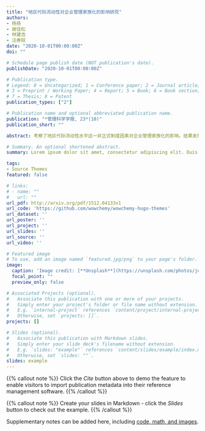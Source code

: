 ```yaml
---
title: "地区代际流动性对企业管理家族化的影响研究"
authors:
- 杨扬
- 谢佳松
- 林建浩
- 汪寿阳
date: "2020-10-01T00:00:00Z"
doi: ""

# Schedule page publish date (NOT publication's date).
publishDate: "2020-10-01T00:00:00Z"

# Publication type.
# Legend: 0 = Uncategorized; 1 = Conference paper; 2 = Journal article;
# 3 = Preprint / Working Paper; 4 = Report; 5 = Book; 6 = Book section;
# 7 = Thesis; 8 = Patent
publication_types: ["2"]

# Publication name and optional abbreviated publication name.
publication: "*管理科学学报, 23*(10)"
publication_short: ""

abstract: 考察了地区代际流动性水平这一非正式制度因素对企业管理家族化的影响。结果发现,一个地区代际流动性水平越高,当地企业实际控制人越少吸纳亲属参与公司管理.机制分析表明,高代际流动性水平会通过强化一般信任、弱化有限信任、加强企业实际控制人的公平感知等,降低企业控制人对选用家族成员进入管理层的需求;同时代际流动性水平越高的地区劳动力市场配置效率也越高,进而提供更多的市场化管理人才;这两方面影响均会抑制企业管理的家族化.进一步分析发现,平均而言,家族成员参与公司管理有助于缓解企业的代理成本,但这一效应在代际流动性水平较低的地区并不存在,表明滞固的社代际流动导致企业管理模式选择的"非理性"偏移.将代际流动性这一非正式制度因素引入企业家族管理模式的成因分析,为此项研究领域提供了新的视角和证据. 

# Summary. An optional shortened abstract.
summary: Lorem ipsum dolor sit amet, consectetur adipiscing elit. Duis posuere tellus ac convallis placerat. Proin tincidunt magna sed ex sollicitudin condimentum.

tags:
- Source Themes
featured: false

# links:
# - name: ""
#   url: ""
url_pdf: http://arxiv.org/pdf/1512.04133v1
url_code: 'https://github.com/wowchemy/wowchemy-hugo-themes'
url_dataset: ''
url_poster: ''
url_project: ''
url_slides: ''
url_source: ''
url_video: ''

# Featured image
# To use, add an image named `featured.jpg/png` to your page's folder. 
image:
  caption: 'Image credit: [**Unsplash**](https://unsplash.com/photos/jdD8gXaTZsc)'
  focal_point: ""
  preview_only: false

# Associated Projects (optional).
#   Associate this publication with one or more of your projects.
#   Simply enter your project's folder or file name without extension.
#   E.g. `internal-project` references `content/project/internal-project/index.md`.
#   Otherwise, set `projects: []`.
projects: []

# Slides (optional).
#   Associate this publication with Markdown slides.
#   Simply enter your slide deck's filename without extension.
#   E.g. `slides: "example"` references `content/slides/example/index.md`.
#   Otherwise, set `slides: ""`.
slides: example
---
```


{{% callout note %}}
Click the *Cite* button above to demo the feature to enable visitors to import publication metadata into their reference management software.
{{% /callout %}}

{{% callout note %}}
Create your slides in Markdown - click the *Slides* button to check out the example.
{{% /callout %}}

Supplementary notes can be added here, including [code, math, and images](https://wowchemy.com/docs/writing-markdown-latex/).
